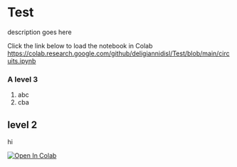 # Test
description goes here

Click the link below to load the notebook in Colab <BR>
https://colab.research.google.com/github/deligiannidisl/Test/blob/main/circuits.ipynb

### A level 3
1. abc
2. cba

## level 2
hi
  
  [![Open In Colab](https://colab.research.google.com/assets/colab-badge.svg)](https://colab.research.google.com/github/deligiannidisl/Test/blob/main/circuits.ipynb)

